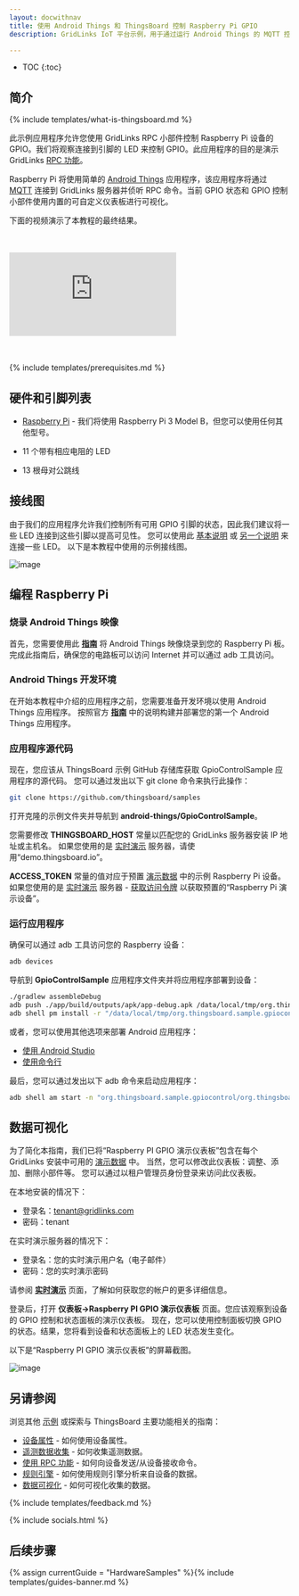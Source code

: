 ```yaml
---
layout: docwithnav
title: 使用 Android Things 和 ThingsBoard 控制 Raspberry Pi GPIO
description: GridLinks IoT 平台示例，用于通过运行 Android Things 的 MQTT 控制 Raspberry Pi GPIO

---
```


* TOC
{:toc}

## 简介
{% include templates/what-is-thingsboard.md %}

此示例应用程序允许您使用 GridLinks RPC 小部件控制 Raspberry Pi 设备的 GPIO。我们将观察连接到引脚的 LED 来控制 GPIO。此应用程序的目的是演示 GridLinks [RPC 功能](/docs/user-guide/rpc/)。

Raspberry Pi 将使用简单的 [Android Things](https://developer.android.com/things/index.html) 应用程序，该应用程序将通过 [MQTT](https://en.wikipedia.org/wiki/MQTT) 连接到 GridLinks 服务器并侦听 RPC 命令。当前 GPIO 状态和 GPIO 控制小部件使用内置的可自定义仪表板进行可视化。

下面的视频演示了本教程的最终结果。

<br>
<br>
<div id="video">  
    <div id="video_wrapper">
        <iframe src="https://www.youtube.com/embed/SRnYjoS3M0Y" frameborder="0" allowfullscreen></iframe>
    </div>
</div>
<br>
<br>

{% include templates/prerequisites.md %}

## 硬件和引脚列表

- [Raspberry Pi](https://en.wikipedia.org/wiki/Raspberry_Pi) - 我们将使用 Raspberry Pi 3 Model B，但您可以使用任何其他型号。

- 11 个带有相应电阻的 LED

- 13 根母对公跳线

## 接线图

由于我们的应用程序允许我们控制所有可用 GPIO 引脚的状态，因此我们建议将一些 LED 连接到这些引脚以提高可见性。
您可以使用此 [基本说明](https://www.raspberrypi.org/documentation/usage/gpio/) 或 [另一个说明](https://projects.drogon.net/raspberry-pi/gpio-examples/tux-crossing/gpio-examples-1-a-single-led/) 来连接一些 LED。
以下是本教程中使用的示例接线图。

![image](/images/samples/raspberry/gpio-android-things/raspberry-gpio-leds.png)

## 编程 Raspberry Pi

### 烧录 Android Things 映像

首先，您需要使用此 [**指南**](https://developer.android.com/things/hardware/raspberrypi.html#flashing_the_image) 将 Android Things 映像烧录到您的 Raspberry Pi 板。
完成此指南后，确保您的电路板可以访问 Internet 并可以通过 adb 工具访问。

### Android Things 开发环境

在开始本教程中介绍的应用程序之前，您需要准备开发环境以使用 Android Things 应用程序。
按照官方 [**指南**](https://developer.android.com/things/training/first-device/index.html) 中的说明构建并部署您的第一个 Android Things 应用程序。

### 应用程序源代码

现在，您应该从 ThingsBoard 示例 GitHub 存储库获取 GpioControlSample 应用程序的源代码。
您可以通过发出以下 git clone 命令来执行此操作：

```bash
git clone https://github.com/thingsboard/samples
```

打开克隆的示例文件夹并导航到 **android-things/GpioControlSample**。

您需要修改 **THINGSBOARD_HOST** 常量以匹配您的 GridLinks 服务器安装 IP 地址或主机名。
如果您使用的是 [实时演示](https://demo.thingsboard.io/) 服务器，请使用“demo.thingsboard.io”。

**ACCESS_TOKEN** 常量的值对应于预置 [演示数据](/docs/samples/demo-account/#tenant-devices) 中的示例 Raspberry Pi 设备。
如果您使用的是 [实时演示](https://demo.thingsboard.io/) 服务器 - [获取访问令牌](/docs/user-guide/ui/devices/#manage-device-credentials) 以获取预置的“Raspberry Pi 演示设备”。

### 运行应用程序

确保可以通过 adb 工具访问您的 Raspberry 设备：

```bash
adb devices
```

导航到 **GpioControlSample** 应用程序文件夹并将应用程序部署到设备：

```bash
./gradlew assembleDebug
adb push ./app/build/outputs/apk/app-debug.apk /data/local/tmp/org.thingsboard.sample.gpiocontrol
adb shell pm install -r "/data/local/tmp/org.thingsboard.sample.gpiocontrol"
```

或者，您可以使用其他选项来部署 Android 应用程序：

- [使用 Android Studio](https://developer.android.com/studio/run/index.html)
- [使用命令行](https://developer.android.com/studio/build/building-cmdline.html)

最后，您可以通过发出以下 adb 命令来启动应用程序：

```bash
adb shell am start -n "org.thingsboard.sample.gpiocontrol/org.thingsboard.sample.gpiocontrol.GpioControlActivity" -a android.intent.action.MAIN -c android.intent.category.LAUNCHER
```

## 数据可视化

为了简化本指南，我们已将“Raspberry PI GPIO 演示仪表板”包含在每个 GridLinks 安装中可用的 [演示数据](/docs/samples/demo-account/#dashboards) 中。
当然，您可以修改此仪表板：调整、添加、删除小部件等。
您可以通过以租户管理员身份登录来访问此仪表板。

在本地安装的情况下：

- 登录名：tenant@gridlinks.com
- 密码：tenant

在实时演示服务器的情况下：

- 登录名：您的实时演示用户名（电子邮件）
- 密码：您的实时演示密码

请参阅 **[实时演示](/docs/user-guide/live-demo/)** 页面，了解如何获取您的帐户的更多详细信息。

登录后，打开 **仪表板->Raspberry PI GPIO 演示仪表板** 页面。您应该观察到设备的 GPIO 控制和状态面板的演示仪表板。
现在，您可以使用控制面板切换 GPIO 的状态。结果，您将看到设备和状态面板上的 LED 状态发生变化。

以下是“Raspberry PI GPIO 演示仪表板”的屏幕截图。

![image](/images/samples/raspberry/gpio/dashboard.png)

## 另请参阅

浏览其他 [示例](/docs/samples) 或探索与 ThingsBoard 主要功能相关的指南：

- [设备属性](/docs/user-guide/attributes/) - 如何使用设备属性。
- [遥测数据收集](/docs/user-guide/telemetry/) - 如何收集遥测数据。
- [使用 RPC 功能](/docs/user-guide/rpc/) - 如何向设备发送/从设备接收命令。
- [规则引擎](/docs/user-guide/rule-engine/) - 如何使用规则引擎分析来自设备的数据。
- [数据可视化](/docs/user-guide/visualization/) - 如何可视化收集的数据。

{% include templates/feedback.md %}

{% include socials.html %}

## 后续步骤

{% assign currentGuide = "HardwareSamples" %}{% include templates/guides-banner.md %}